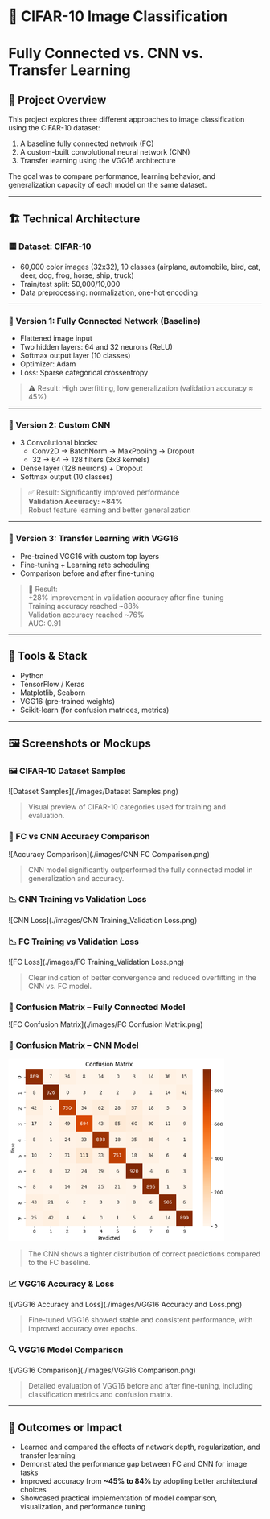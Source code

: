 # 🧠 CIFAR-10 Image Classification
# Fully Connected vs. CNN vs. Transfer Learning

## 📄 Project Overview

This project explores three different approaches to image classification using the CIFAR-10 dataset:
1. A baseline fully connected network (FC)
2. A custom-built convolutional neural network (CNN)
3. Transfer learning using the VGG16 architecture

The goal was to compare performance, learning behavior, and generalization capacity of each model on the same dataset.

---

## 🏗️ Technical Architecture

### 🟨 Dataset: CIFAR-10
- 60,000 color images (32x32), 10 classes (airplane, automobile, bird, cat, deer, dog, frog, horse, ship, truck)
- Train/test split: 50,000/10,000
- Data preprocessing: normalization, one-hot encoding

---

### 🔹 Version 1: Fully Connected Network (Baseline)
- Flattened image input
- Two hidden layers: 64 and 32 neurons (ReLU)
- Softmax output layer (10 classes)
- Optimizer: Adam
- Loss: Sparse categorical crossentropy

> ⚠️ Result: High overfitting, low generalization (validation accuracy ≈ 45%)

---

### 🔹 Version 2: Custom CNN
- 3 Convolutional blocks:
  - Conv2D → BatchNorm → MaxPooling → Dropout
  - 32 → 64 → 128 filters (3x3 kernels)
- Dense layer (128 neurons) + Dropout
- Softmax output (10 classes)

> ✅ Result: Significantly improved performance  
> **Validation Accuracy: ~84%**  
> Robust feature learning and better generalization

---

### 🔹 Version 3: Transfer Learning with VGG16
- Pre-trained VGG16 with custom top layers
- Fine-tuning + Learning rate scheduling
- Comparison before and after fine-tuning

> 🚀 Result:  
> +28% improvement in validation accuracy after fine-tuning  
> Training accuracy reached ~88%  
> Validation accuracy reached ~76%  
> AUC: 0.91

---

## 🧰 Tools & Stack

- Python  
- TensorFlow / Keras  
- Matplotlib, Seaborn  
- VGG16 (pre-trained weights)  
- Scikit-learn (for confusion matrices, metrics)

---

## 🖼️ Screenshots or Mockups

### 🖼️ CIFAR-10 Dataset Samples  
![Dataset Samples](./images/Dataset Samples.png)

> Visual preview of CIFAR-10 categories used for training and evaluation.

### 🔹 FC vs CNN Accuracy Comparison  
![Accuracy Comparison](./images/CNN FC Comparison.png)

> CNN model significantly outperformed the fully connected model in generalization and accuracy.

### 📉 CNN Training vs Validation Loss  
![CNN Loss](./images/CNN Training_Validation Loss.png)

### 📉 FC Training vs Validation Loss  
![FC Loss](./images/FC Training_Validation Loss.png)

> Clear indication of better convergence and reduced overfitting in the CNN vs. FC model.

### 🧠 Confusion Matrix – Fully Connected Model  
![FC Confusion Matrix](./images/FC Confusion Matrix.png)

### 🧠 Confusion Matrix – CNN Model  
![CNN Confusion Matrix](./images/CNN%20Confusion%20Matrix.png)

> The CNN shows a tighter distribution of correct predictions compared to the FC baseline.

### 📈 VGG16 Accuracy & Loss  
![VGG16 Accuracy and Loss](./images/VGG16 Accuracy and Loss.png)

> Fine-tuned VGG16 showed stable and consistent performance, with improved accuracy over epochs.

### 🔍 VGG16 Model Comparison  
![VGG16 Comparison](./images/VGG16 Comparison.png)

> Detailed evaluation of VGG16 before and after fine-tuning, including classification metrics and confusion matrix.


---

## 🚀 Outcomes or Impact

- Learned and compared the effects of network depth, regularization, and transfer learning
- Demonstrated the performance gap between FC and CNN for image tasks
- Improved accuracy from **~45% to 84%** by adopting better architectural choices
- Showcased practical implementation of model comparison, visualization, and performance tuning
